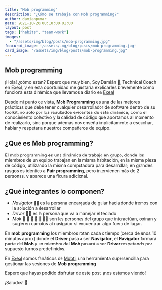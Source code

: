```yaml
---
title: "Mob programming"
description: "¿Cómo se trabaja con Mob programming?"
author: damianpumar
date: 2021-10-26T00:10:00+01:00
layout: post
tags: ["habits", "team-work"]
images:
  - "/assets/img/blog/posts/mob-programming.jpg"
featured_image: "/assets/img/blog/posts/mob-programming.jpg"
card_image: "/assets/img/blog/posts/mob-programming.jpg"
---
```


## Mob programming

¡Hola! ¿cómo estan? Espero que muy bien, Soy Damián 👋, Technical Coach en [Exeal](https://www.exeal.com/), y en esta oportunidad me gustaría explicarles brevemente como funciona esta dinámica que llevamos a diario en [Exeal](https://www.exeal.com/)

Desde mi punto de vista, **Mob Programming** es una de las mejores prácticas que debe tener cualquier desarrollador de software dentro de su toolkit; no solo por los resultados evidentes de esta dinámica, como el conocimiento colectivo y la calidad de código que aportamos al momento de realizarlo, sino porque además nos enseña implícitamente a escuchar, hablar y respetar a nuestros compañeros de equipo.

## ¿Qué es Mob programming?

El mob programming es una dinámica de trabajo en grupo, donde los miembros de un equipo trabajan en la misma habitación, en la misma pieza de código, utilizando la misma computadora para desarrollar; en grandes rasgos es idéntico a **Pair programming**, pero intervienen más de 2 personas, y aparece una figura adicional.

## ¿Qué integrantes lo componen?

- _Navigator_ 👨‍🏫 es la persona encargada de guiar hacia donde iremos con la solución a desarrollar
- _Driver_ 👩‍💻 es la persona que va a manejar el teclado
- _Mob_ 🧒 👦 👩 🧑 👨 👩‍🦱 son las personas del grupo que interactúan, opinan y sugieren cambios al navigator si encuentran algo fuera de lugar.

En **mob programming** los miembros rotan cada x tiempo (cerca de unos 10 minutos aprox) donde el **Driver** pasa a ser **Navigator**, el **Navigator** formará parte del **Mob** y un miembro del **Mob** pasará a ser **Driver** respetando por supuesto turnos predefinidos.

En [Exeal](https://www.exeal.com/) somos fanáticos de [Mobti](https://mobti.me/), una herramienta supersencilla para gestionar las sesiones de **Mob programming**

Espero que hayas podido disfrutar de este post, ¡nos estamos viendo!

¡Saludos! 🖖
